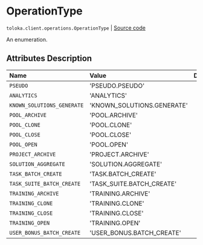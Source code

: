 # OperationType
`toloka.client.operations.OperationType` | [Source code](https://github.com/Toloka/toloka-kit/blob/v1.1.4/src/client/operations.py#L31)

An enumeration.

## Attributes Description

| Name | Value | Description |
| :------| :-----------| :----------| 
`PSEUDO`|'PSEUDO.PSEUDO'|
`ANALYTICS`|'ANALYTICS'|
`KNOWN_SOLUTIONS_GENERATE`|'KNOWN_SOLUTIONS.GENERATE'|
`POOL_ARCHIVE`|'POOL.ARCHIVE'|
`POOL_CLONE`|'POOL.CLONE'|
`POOL_CLOSE`|'POOL.CLOSE'|
`POOL_OPEN`|'POOL.OPEN'|
`PROJECT_ARCHIVE`|'PROJECT.ARCHIVE'|
`SOLUTION_AGGREGATE`|'SOLUTION.AGGREGATE'|
`TASK_BATCH_CREATE`|'TASK.BATCH_CREATE'|
`TASK_SUITE_BATCH_CREATE`|'TASK_SUITE.BATCH_CREATE'|
`TRAINING_ARCHIVE`|'TRAINING.ARCHIVE'|
`TRAINING_CLONE`|'TRAINING.CLONE'|
`TRAINING_CLOSE`|'TRAINING.CLOSE'|
`TRAINING_OPEN`|'TRAINING.OPEN'|
`USER_BONUS_BATCH_CREATE`|'USER_BONUS.BATCH_CREATE'|
